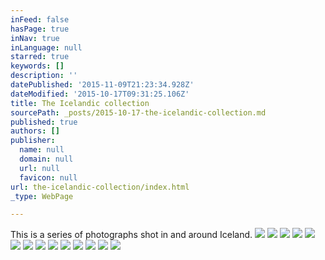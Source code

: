 ```yaml
---
inFeed: false
hasPage: true
inNav: true
inLanguage: null
starred: true
keywords: []
description: ''
datePublished: '2015-11-09T21:23:34.928Z'
dateModified: '2015-10-17T09:31:25.106Z'
title: The Icelandic collection
sourcePath: _posts/2015-10-17-the-icelandic-collection.md
published: true
authors: []
publisher:
  name: null
  domain: null
  url: null
  favicon: null
url: the-icelandic-collection/index.html
_type: WebPage

---
```

This is a series of photographs shot in and around Iceland.
![](https://the-grid-user-content.s3-us-west-2.amazonaws.com/865b100a-5214-44eb-8b1f-e6a94c970aca.jpg)
![](https://the-grid-user-content.s3-us-west-2.amazonaws.com/3ede1ced-6e9d-4254-9aa8-6861b70c4877.jpg)
![](https://the-grid-user-content.s3-us-west-2.amazonaws.com/beedf114-5901-4613-b147-c45745908937.jpg)
![](https://the-grid-user-content.s3-us-west-2.amazonaws.com/dd85f919-b24c-4a26-b742-dac4d7a5c6cd.jpg)
![](https://the-grid-user-content.s3-us-west-2.amazonaws.com/16a2189b-df35-45e9-ae18-9f9541015d8c.jpg)
![](https://the-grid-user-content.s3-us-west-2.amazonaws.com/00dc276b-b380-4d02-b659-f4c9f282215e.jpg)
![](https://the-grid-user-content.s3-us-west-2.amazonaws.com/a2f1c9e4-9ddf-4c47-a716-346369560338.jpg)
![](https://the-grid-user-content.s3-us-west-2.amazonaws.com/57c40e21-0443-411d-9f83-b331852abe62.jpg)
![](https://the-grid-user-content.s3-us-west-2.amazonaws.com/b057e44d-e690-47b8-9369-2d40ecbec1a0.jpg)
![](https://the-grid-user-content.s3-us-west-2.amazonaws.com/24a49ac2-d4ad-46c1-bb51-e084d05ba46f.jpg)
![](https://the-grid-user-content.s3-us-west-2.amazonaws.com/b3104042-eddc-4b28-ab5b-082ce91d7ac2.jpg)
![](https://the-grid-user-content.s3-us-west-2.amazonaws.com/cbb8c0a4-e634-47d9-a4a2-20cc283156db.jpg)
![](https://the-grid-user-content.s3-us-west-2.amazonaws.com/dbd660c2-5c45-455e-a6e2-c1094b06f818.jpg)
![](https://the-grid-user-content.s3-us-west-2.amazonaws.com/0ae30808-0d45-4237-a0fb-822307ec98f1.jpg)
